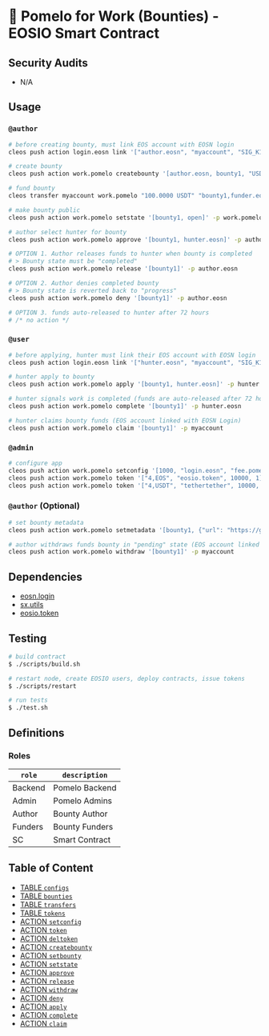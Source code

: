 # 🍈 Pomelo for Work (Bounties) - EOSIO Smart Contract

## Security Audits

- N/A

## Usage

### `@author`

```bash
# before creating bounty, must link EOS account with EOSN login
cleos push action login.eosn link '["author.eosn", "myaccount", "SIG_K1_KjnbJ2m22HtuRW7u7ZLdoCx76aNMiADHJpATGh32uYeJLdSjhdpHA7tmd4pj1Ni3mSr5DPRHHaydpaggrb5RcBg2HDDn7G"]' -p myaccount

# create bounty
cleos push action work.pomelo createbounty '[author.eosn, bounty1, "USDT", null]' -p author.eosn

# fund bounty
cleos transfer myaccount work.pomelo "100.0000 USDT" "bounty1,funder.eosn" --contract tethertether

# make bounty public
cleos push action work.pomelo setstate '[bounty1, open]' -p work.pomelo

# author select hunter for bounty
cleos push action work.pomelo approve '[bounty1, hunter.eosn]' -p author.eosn

# OPTION 1. Author releases funds to hunter when bounty is completed
# > Bounty state must be "completed"
cleos push action work.pomelo release '[bounty1]' -p author.eosn

# OPTION 2. Author denies completed bounty
# > Bounty state is reverted back to "progress"
cleos push action work.pomelo deny '[bounty1]' -p author.eosn

# OPTION 3. funds auto-released to hunter after 72 hours
# /* no action */
```

### `@user`

```bash
# before applying, hunter must link their EOS account with EOSN login
cleos push action login.eosn link '["hunter.eosn", "myaccount", "SIG_K1_KjnbJ2m22HtuRW7u7ZLdoCx76aNMiADHJpATGh32uYeJLdSjhdpHA7tmd4pj1Ni3mSr5DPRHHaydpaggrb5RcBg2HDDn7G"]' -p myaccount

# hunter apply to bounty
cleos push action work.pomelo apply '[bounty1, hunter.eosn]' -p hunter.eosn

# hunter signals work is completed (funds are auto-released after 72 hours if no explicit approval from author)
cleos push action work.pomelo complete '[bounty1]' -p hunter.eosn

# hunter claims bounty funds (EOS account linked with EOSN Login)
cleos push action work.pomelo claim '[bounty1]' -p myaccount
```

### `@admin`

```bash
# configure app
cleos push action work.pomelo setconfig '[1000, "login.eosn", "fee.pomelo"]' -p work.pomelo
cleos push action work.pomelo token '["4,EOS", "eosio.token", 10000, 1]' -p work.pomelo
cleos push action work.pomelo token '["4,USDT", "tethertether", 10000, 0]' -p work.pomelo
```

### `@author` (Optional)

```bash
# set bounty metadata
cleos push action work.pomelo setmetadata '[bounty1, {"url": "https://github.com/pomelo-io/pomelo-bounties-contract/issues/1"}]' -p author.eosn

# author withdraws funds bounty in "pending" state (EOS account linked with EOSN Login)
cleos push action work.pomelo withdraw '[bounty1]' -p myaccount
```

## Dependencies

- [eosn.login](https://github.com/pomelo-io/eosn.login)
- [sx.utils](https://github.com/stableex/sx.utils)
- [eosio.token](https://github.com/EOSIO/eosio.contracts)

## Testing

```bash
# build contract
$ ./scripts/build.sh

# restart node, create EOSIO users, deploy contracts, issue tokens
$ ./scripts/restart

# run tests
$ ./test.sh
```

## Definitions

### Roles

| `role`        | `description`                 |
|---------------|-------------------------------|
| Backend       | Pomelo Backend                |
| Admin         | Pomelo Admins                 |
| Author        | Bounty Author                |
| Funders       | Bounty Funders                |
| SC            | Smart Contract                |

## Table of Content

- [TABLE `configs`](#table-configs)
- [TABLE `bounties`](#tables-bounties)
- [TABLE `transfers`](#table-transfers)
- [TABLE `tokens`](#table-tokens)
- [ACTION `setconfig`](#action-setconfig)
- [ACTION `token`](#action-token)
- [ACTION `deltoken`](#action-deltoken)
- [ACTION `createbounty`](#action-createbounty)
- [ACTION `setbounty`](#action-setbounty)
- [ACTION `setstate`](#action-setstate)
- [ACTION `approve`](#action-approve)
- [ACTION `release`](#action-release)
- [ACTION `withdraw`](#action-withdraw)
- [ACTION `deny`](#action-deny)
- [ACTION `apply`](#action-apply)
- [ACTION `complete`](#action-complete)
- [ACTION `claim`](#action-claim)
